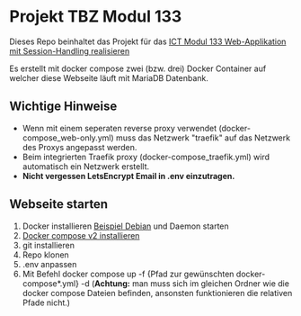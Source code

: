 # Projekt TBZ Modul 133
Dieses Repo beinhaltet das Projekt für das [ICT Modul 133 Web-Applikation mit Session-Handling realisieren](https://www.modulbaukasten.ch/module/133)

Es erstellt mit docker compose zwei (bzw. drei) Docker Container auf welcher diese Webseite läuft mit MariaDB Datenbank.

## Wichtige Hinweise
- Wenn mit einem seperaten reverse proxy verwendet (docker-compose_web-only.yml) muss das Netzwerk "traefik" auf das Netzwerk des Proxys angepasst werden.
- Beim integrierten Traefik proxy (docker-compose_traefik.yml) wird automatisch ein Netzwerk erstellt.
- **Nicht vergessen LetsEncrypt Email in .env einzutragen.**

## Webseite starten
1. Docker installieren [Beispiel Debian](https://docs.docker.com/engine/install/debian/) und Daemon starten
2. [Docker compose v2 installieren](https://docs.docker.com/compose/cli-command/#installing-compose-v2)
3. git installieren
4. Repo klonen
5. .env anpassen
6. Mit Befehl docker compose up -f {Pfad zur gewünschten docker-compose*.yml} -d (**Achtung:** man muss sich im gleichen Ordner wie die docker compose Dateien befinden, ansonsten funktionieren die relativen Pfade nicht.)
